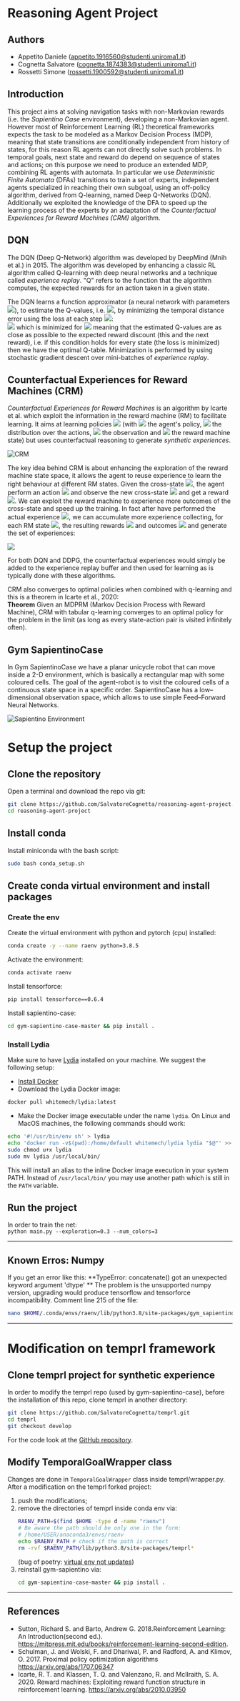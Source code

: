 # Reasoning Agent Project

## Authors
- Appetito Daniele (<appetito.1916560@studenti.uniroma1.it>)
- Cognetta Salvatore (<cognetta.1874383@studenti.uniroma1.it>)
- Rossetti Simone (<rossetti.1900592@studenti.uniroma1.it>)

## Introduction
This project aims at solving navigation tasks with non-Markovian rewards (i.e. the *Sapientino Case* environment), developing a non-Markovian agent. However most of Reinforcement Learning (RL) theoretical frameworks expects the task to be modeled as a Markov Decision Process (MDP), meaning that state transitions are conditionally independent from history of states, for this reason RL agents can not directly solve such problems. In temporal goals, next state and reward do depend on sequence of states and actions; on this purpose we need to produce an extended MDP, combining RL agents with automata. In particular we use *Deterministic Finite Automata* (DFAs) transitions to train a set of experts, independent agents specialized in reaching their own subgoal, using an off-policy algorithm, derived from Q-learning,  named Deep Q-Networks (DQN). Additionally we exploited the knowledge of the DFA to speed up the learning process of the experts by an adaptation of the *Counterfactual Experiences for Reward Machines (CRM)* algorithm.

## DQN
The DQN (Deep Q-Network) algorithm was developed by DeepMind (Mnih et al.) in 2015. The algorithm was developed by enhancing a classic RL algorithm called Q-learning with deep neural networks and a technique called *experience replay*. "Q" refers to the function that the algorithm computes, the expected rewards for an action taken in a given state.  

The DQN learns a function approximator (a neural network with parameters <img src='https://render.githubusercontent.com/render/math?math=\theta'>), to estimate the Q-values, i.e. 
<img src="https://render.githubusercontent.com/render/math?math=Q(s,a,\theta)\approx Q^*(s,a)">, by minimizing the temporal distance error using the loss at each step <img src='https://render.githubusercontent.com/render/math?math=i'>:  
<img src='https://render.githubusercontent.com/render/math?math=L_i(\theta_i)=\mathbb{E}\big[(r_t+\max_{a_{ t + 1}} Q(s_{t+1},a_{t+1}, \theta_{i-1})-Q(s_{t},a_{t}, \theta_{i}))^2\big]'> 
which is minimized for <img src="https://render.githubusercontent.com/render/math?math=Q(s_{t},a_{t},\theta_{i})\approx r_t+\max_{a_{t+1}} Q(s_{t+1},a_{t+1},\theta_{i-1})"> meaning that the estimated Q-values are as close as possible to the expected reward discount (this and the next reward), i.e. if this condition holds for every state (the loss is minimized) then we have the optimal Q-table. Minimization is performed by using stochastic gradient descent over mini-batches of *experience replay*.

## Counterfactual Experiences for Reward Machines (CRM)
*Counterfactual Experiences for Reward Machines* is an algorithm by Icarte et al. which exploit the information in the reward machine (RM) to facilitate learning. It aims at learning policies <img src='https://render.githubusercontent.com/render/math?math=\pi(a|s,u)'> (with <img src='https://render.githubusercontent.com/render/math?math=\pi'> the agent's policy, <img src='https://render.githubusercontent.com/render/math?math=a'> the distribution over the actions, <img src='https://render.githubusercontent.com/render/math?math=s'> the observation and <img src='https://render.githubusercontent.com/render/math?math=u'> the reward machine state) but uses counterfactual reasoning to generate *synthetic experiences*.  

![CRM](report/images/examp_CRM.png)

The key idea behind CRM is about enhancing the exploration of the reward machine state space, it allows the agent to reuse experience to learn the right behaviour at different RM states. Given the cross-state <img src='https://render.githubusercontent.com/render/math?math=\langle s,u\rangle'>, the agent perform an action <img src='https://render.githubusercontent.com/render/math?math=a'> and observe the new cross-state <img src="https://render.githubusercontent.com/render/math?math=\langle s',u'\rangle"> and get a reward <img src="https://render.githubusercontent.com/render/math?math=r">. We can exploit the reward machine to experience more outcomes of the cross-state and speed up the training. In fact after have performed the actual experience <img src="https://render.githubusercontent.com/render/math?math=\langle s,u,a,r,s',u'\rangle">, we can accumulate more experience collecting, for each RM state <img src="https://render.githubusercontent.com/render/math?math=\bar{u}\in U">, the resulting rewards <img src="https://render.githubusercontent.com/render/math?math=\bar{r}"> and outcomes <img src="https://render.githubusercontent.com/render/math?math=\bar{u}"> and generate the set of experiences:  

<img src="https://render.githubusercontent.com/render/math?math=\big\{ \langle s,\bar{u},a,\bar{r},s',\bar{u}'\rangle\ |\ \forall \bar{u}\in U \big\}">  

For both DQN and DDPG, the counterfactual experiences would simply be added to the experience replay buffer and then used for learning as is typically done with these algorithms.

CRM also converges to optimal policies when combined with q-learning and this is a theorem in Icarte et al., 2020:  
**Theorem** Given an MDPRM (Markov Decision Process with Reward Machine), CRM with tabular q-learning converges to an optimal policy for the problem in the limit (as long as every state-action pair is visited infinitely often).

## Gym SapientinoCase
In Gym SapientinoCase we have a planar unicycle robot that can move inside  a 2-D environment, which is basically a rectangular map with some coloured cells. The goal of the agent-robot is to visit the coloured cells of a continuous state space in a specific order. SapientinoCase has a low–dimensional observation space, which allows to use simple Feed–Forward Neural Networks. 

![Sapientino Environment](report/images/sapientino.png)

<!-- TODO: finish with some examples -->

# Setup the project

## Clone the repository
Open a terminal and download the repo via git:
```bash
git clone https://github.com/SalvatoreCognetta/reasoning-agent-project.git  
cd reasoning-agent-project
```  

## Install conda
Install miniconda with the bash script:
```bash
sudo bash conda_setup.sh
```

## Create conda virtual environment and install packages
### Create the env 
Create the virtual environment with python and pytorch (cpu) installed:  
```bash
conda create -y --name raenv python=3.8.5
```

Activate the environment:  
```bash
conda activate raenv
```

Install tensorforce:  
```bash
pip install tensorforce==0.6.4
```

Install sapientino-case: 
```bash
cd gym-sapientino-case-master && pip install .
```

### Install Lydia
Make sure to have [Lydia](https://github.com/whitemech/lydia) 
installed on your machine.
We suggest the following setup:

- [Install Docker](https://www.docker.com/get-started)
- Download the Lydia Docker image:
```bash
docker pull whitemech/lydia:latest
```
- Make the Docker image executable under the name `lydia`.
  On Linux and MacOS machines, the following commands should work:
```bash
echo '#!/usr/bin/env sh' > lydia
echo 'docker run -v$(pwd):/home/default whitemech/lydia lydia "$@"' >> lydia
sudo chmod u+x lydia
sudo mv lydia /usr/local/bin/
```

This will install an alias to the inline Docker image execution
in your system PATH. Instead of `/usr/local/bin/`
you may use another path which is still in the `PATH` variable.

## Run the project
In order to train the net:  
`python main.py --exploration=0.3 --num_colors=3`

---
## Known Erros: Numpy
If you get an error like this:
**TypeError: concatenate() got an unexpected keyword argument 'dtype'
**
The problem is the unsupported numpy version, upgrading would produce tensorflow and tensorforce incompatibility. Comment line 215 of the file:
```bash
nano $HOME/.conda/envs/raenv/lib/python3.8/site-packages/gym_sapientino/wrappers/observations.py
```
---

# Modification on temprl framework
## Clone temprl project for synthetic experience
In order to modify the temprl repo (used by gym-sapientino-case), before the installation of this repo, clone temprl in another directory:  
```bash
git clone https://github.com/SalvatoreCognetta/temprl.git 
cd temprl
git checkout develop
```

For the code look at the [GitHub repository](https://github.com/SalvatoreCognetta/temprl/tree/develop).

## Modify TemporalGoalWrapper class
Changes are done in `TemporalGoalWrapper` class inside temprl/wrapper.py.  
After a modification on the temprl forked project:
1. push the modifications;
2. remove the directories of temprl inside conda env via: 
	```bash 
	RAENV_PATH=$(find $HOME -type d -name "raenv")
	# Be aware the path should be only one in the form:
	# /home/USER/anaconda3/envs/raenv
	echo $RAENV_PATH # check if the path is correct
	rm -rvf $RAENV_PATH/lib/python3.8/site-packages/temprl*
	``` 
	(bug of poetry: [virtual env not updates]([https://link](https://github.com/python-poetry/poetry/issues/2921) ))
3. reinstall gym-sapientino via: 
   ```bash
   cd gym-sapientino-case-master && pip install .
   ```

---
## References
- Sutton, Richard S. and Barto, Andrew G. 2018.Reinforcement Learning: An Introduction(second ed.). <https://mitpress.mit.edu/books/reinforcement-learning-second-edition>.
- Schulman, J. and Wolski, F. and Dhariwal, P. and Radford, A. and Klimov, O. 2017. Proximal policy optimization algorithms <https://arxiv.org/abs/1707.06347>
- Icarte, R. T. and Klassen, T. Q. and Valenzano, R. and McIlraith, S. A. 2020.   Reward machines: Exploiting reward function structure in reinforcement learning. <https://arxiv.org/abs/2010.03950>
